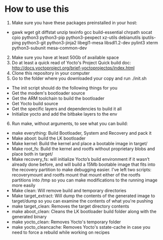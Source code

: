 
# How to use this
1. Make sure you have these packages preinstalled in your host:
 * gawk wget git diffstat unzip texinfo gcc build-essential chrpath socat cpio python3 python3-pip python3-pexpect xz-utils debianutils iputils-ping python3-git python3-jinja2 libegl1-mesa libsdl1.2-dev pylint3 xterm python3-subunit mesa-common-dev
2. Make sure you have at least 50Gb of available space
3. Do at least a quick read of Yocto's Project Quick build doc: http://docs.yoctoproject.org/brief-yoctoprojectqs/index.html
4.	Clone this repository in your computer
5.	Go to the folder where you downloaded your copy and run ./init.sh
 * The init script should do the following things for you
  * Get the modem's bootloader source
  * Get the ARM toolchain to build the bootloader
  * Get Yocto build source
  * Get the specific layers and dependencies to build it all
  * Initialize yocto and add the bitbake layers to the env
6.	Run make, without arguments, to see what you can build:
 - make everything: Build Bootloader, System and Recovery and pack it
 - Make aboot: build the LK bootloader
 - Make kernel: Build the kernel and place a bootable image in target/
 - Make root_fs: Build the kernel and rootfs without proprietary blobs and place both in target/
 - Make recovery_fs: will initialize Yocto’s build environment if it wasn’t already done before, and will build a 15Mb bootable image that fits into the recovery partition to make debugging easier. I've left two scripts: recoverymount and rootfs mount that mount either of the rootfs partitions into /tmp so you can make modifications to the running image more easily
 - Make clean: Will remove build and temporary directories
 - Make target_extract: Will dump the contents of the generated image to target/dump so you can examine the contents of what you're pushing
 - make target_clean: Removes the target directory contents
 - make aboot_clean: Cleans the LK bootloader build folder along with the generated binary
 - make yocto_clean: Removes Yocto's temporary folder
 - make yocto_cleancache: Removes Yocto's sstate-cache in case you need to force a rebuild while working on recipes
